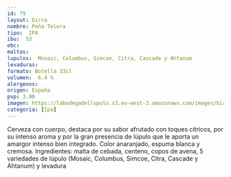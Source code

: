 ```yaml
--- 
id: 79
layout: birra
nombre: Peña Telera
tipo:  IPA
ibu:  53
ebc:
maltas:   
lupulos:  Mosaic, Columbus, Simcoe, Citra, Cascade y Ahtanum
levaduras: 
formato: Botella 33cl
volumen:  6.4 %
alergenos: 
origen: España
pvp: 3.00
imagen: https://labodegadellupulo.s3.eu-west-3.amazonaws.com/images/birras/penatelera.jpg
categoria: [Ipa]
---
```

Cerveza con cuerpo, destaca por su sabor afrutado con toques cítricos, por su intenso aroma y por la gran presencia de lúpulo que le aporta un amargor intenso bien integrado. Color anaranjado, espuma blanca y cremosa. Ingredientes: malta de cebada, centeno, copos de avena, 5 variedades de lúpulo (Mosaic, Columbus, Simcoe, Citra, Cascade y Ahtanum) y levadura












